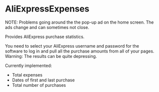 # AliExpressExpenses
NOTE: Problems going around the the pop-up ad on the home screen. The ads change and can sometimes not close.

Provides AliExpress purchase statistics.

You need to select your AliExpress username and password for the software to log in and pull all the purchase amounts from all of your pages.
Warning: The results can be quite depressing.

Currently implemented:
- Total expenses
- Dates of first and last purchase
- Total number of purchases


